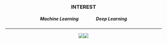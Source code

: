 
<div align="center">
<h3>INTEREST</h3>
 <h5 line-height:1.0 >Machine Learning    Deep Learning</h5>
 <hr/>
 <div align="center">
  <img src="https://img.shields.io/badge/Python-3776AB?style=flat&logo=Python&logoColor=white"/><img src="https://img.shields.io/badge/HTML5-E34F26?style=flat&logo=HTML5&logoColor=white"/>
</div>



